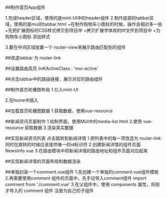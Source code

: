 ##制作首页App组件

1.完成header区域，使用的是mint-UI中的header组件
2.制作底部的tabbar区域，使用的是mui的tabbar.html
    +在制作购物车小图标的时候，操作会相对多一些
    +先把扩展图标的CSS样式拷贝到项目中
    +拷贝扩展字体库的ttf文件到项目中
    +为购物车小图标 添加样式

3.要在中间区域放置一个 router-view来展示路由匹配到的组件

##改造tabbar 为 router-link

##设置路由高亮
    linKActiveClass : 'mui-active'

##点击tabbar中的路由链接，展示对应的路由组件

##制作首页轮播图布局
  1.引入mint-UI

  2.在home中插入

  ##加载首页轮播图数据
  1.获取数据，使用vue-resource

##新闻资讯页面制作
1.绘制界面，使用MUI中的media-list.html
2.使用 vue-resource 获取数据
3.渲染真实数据

##实现新闻资讯列表  点击跳转到新闻详情
1.把列表中的每一项改造为  router-link  同时在跳转的时候应该提供唯一的id标识符
2.创建新闻详情的组件页面  NewsInfo.vue
3.在路由模块中将新闻详情的路由地址和组件页面对应起来

##实现新闻详情的页面布局和数据渲染

##单独封装一个comment.vue组件
1.先创建一个单独的comment.vue组件模板
2.再需要使用comment 组件的页面中，先手动导入comment组件
    import comment from './comment.vue'
3.在父组件中，使用 components  属性，将刚才导入的  comment  组件  注册为自己的子组件